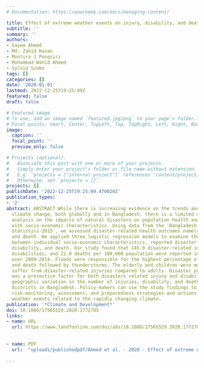 ```yaml
---
# Documentation: https://wowchemy.com/docs/managing-content/

title: Effect of extreme weather events on injury, disability, and death in Bangladesh
subtitle: ''
summary: ''
authors:
- Sayem Ahmed
- Md. Zahid Hasan
- Montira J Pongsiri
- Mohammad Wahid Ahmed
- Sylvia Szabo
tags: []
categories: []
date: '2020-01-01'
lastmod: 2022-12-25T19:25:09Z
featured: false
draft: false

# Featured image
# To use, add an image named `featured.jpg/png` to your page's folder.
# Focal points: Smart, Center, TopLeft, Top, TopRight, Left, Right, BottomLeft, Bottom, BottomRight.
image:
  caption: ''
  focal_point: ''
  preview_only: false

# Projects (optional).
#   Associate this post with one or more of your projects.
#   Simply enter your project's folder or file name without extension.
#   E.g. `projects = ["internal-project"]` references `content/project/deep-learning/index.md`.
#   Otherwise, set `projects = []`.
projects: []
publishDate: '2022-12-25T19:25:09.470020Z'
publication_types:
- '2'
abstract: ABSTRACT While there is increasing evidence on the trends and impacts of
  climate change, both globally and in Bangladesh, there is a limited quantitative
  analysis on the impacts of natural disasters on population health and the association
  with socio-economic characteristics. Using data from the ‘Bangladesh Disaster-Related
  Statistics-2015', we assessed disaster-related health outcomes namely, injury, disability,
  and death. We applied three logistic regression models to examine the relationships
  between individual socio-economic characteristics, reported disaster-related injury,
  disability, and death. Our study found that 145.9 disaster-related injuries, 14.4
  disabilities, and 21.0 deaths per 100,000 population were reported in Bangladesh
  over 2009–2014. Floods were responsible for the highest percentage of injury, disability,
  and death followed by thunderstorms. The elderly and children were more likely to
  suffer from disaster-related injuries compared to adults. Disaster preparedness
  was a protective factor for both disasters related injury and disability. We observed
  geographic variation in the number of injuries, disability, and death across the
  districts in Bangladesh. Policy-makers can use the study findings to strengthen
  risk-monitoring, assessment, and preparedness strategies and actions for extreme
  weather events related to the rapidly changing climate.
publication: '*Climate and Development*'
doi: 10.1080/17565529.2020.1772705
links:
- name: URL
  url: https://www.tandfonline.com/doi/abs/10.1080/17565529.2020.1772705
  
    
- name: PDF
  url:  "uploads/publishedpdf/Ahmed et al. - 2020 - Effect of extreme weather events on injury, disability, and death in Bangladesh-annotated.pdf"  
  
---
```

